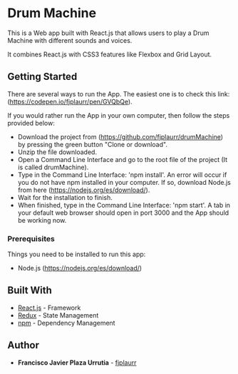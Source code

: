 # Drum Machine

This is a Web app built with React.js that allows users to play a Drum Machine with different sounds and voices.

It combines React.js with CSS3 features like Flexbox and Grid Layout.


## Getting Started

There are several ways to run the App. The easiest one is to check this link: (https://codepen.io/fjplaurr/pen/GVQbQe).

If you would rather run the App in your own computer, then follow the steps provided below:
- Download the project from (https://github.com/fjplaurr/drumMachine) by pressing the green button "Clone or download".
- Unzip the file downloaded.
- Open a Command Line Interface and go to the root file of the project (It is called drumMachine).
- Type in the Command Line Interface: 'npm install'. An error will occur if you do not have npm installed in your computer. If so, download Node.js from here (https://nodejs.org/es/download/).
- Wait for the installation to finish.
- When finished, type in the Command Line Interface: 'npm start'.
A tab in your default web browser should open in port 3000 and the App should be working now.


### Prerequisites

Things you need to be installed to run this app:
* Node.js (https://nodejs.org/es/download/)


## Built With

* [React.js](https://es.reactjs.org) - Framework
* [Redux](https://redux.js.org) - State Management
* [npm](https://www.npmjs.com) - Dependency Management


## Author

* **Francisco Javier Plaza Urrutia** - [fjplaurr](https://github.com/fjplaurr)
